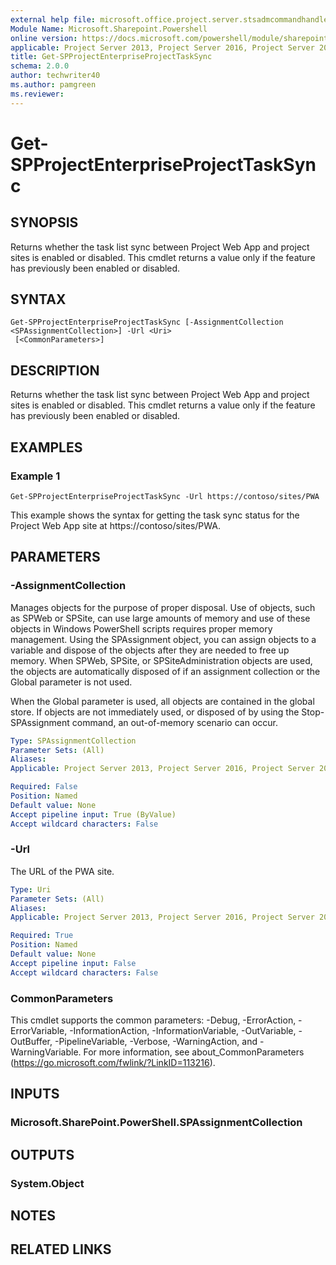 ```yaml
---
external help file: microsoft.office.project.server.stsadmcommandhandler.dll-help.xml
Module Name: Microsoft.Sharepoint.Powershell
online version: https://docs.microsoft.com/powershell/module/sharepoint-server/get-spprojectenterpriseprojecttasksync
applicable: Project Server 2013, Project Server 2016, Project Server 2019
title: Get-SPProjectEnterpriseProjectTaskSync
schema: 2.0.0
author: techwriter40
ms.author: pamgreen
ms.reviewer:
---
```


# Get-SPProjectEnterpriseProjectTaskSync

## SYNOPSIS
Returns whether the task list sync between Project Web App and project sites is enabled or disabled. This cmdlet returns a value only if the feature has previously been enabled or disabled.

## SYNTAX

```
Get-SPProjectEnterpriseProjectTaskSync [-AssignmentCollection <SPAssignmentCollection>] -Url <Uri>
 [<CommonParameters>]
```

## DESCRIPTION
Returns whether the task list sync between Project Web App and project sites is enabled or disabled. This cmdlet returns a value only if the feature has previously been enabled or disabled.

## EXAMPLES

### Example 1 
```
Get-SPProjectEnterpriseProjectTaskSync -Url https://contoso/sites/PWA
```

This example shows the syntax for getting the task sync status for the Project Web App site at https://contoso/sites/PWA.

## PARAMETERS

### -AssignmentCollection
Manages objects for the purpose of proper disposal. Use of objects, such as SPWeb or SPSite, can use large amounts of memory and use of these objects in Windows PowerShell scripts requires proper memory management. Using the SPAssignment object, you can assign objects to a variable and dispose of the objects after they are needed to free up memory. When SPWeb, SPSite, or SPSiteAdministration objects are used, the objects are automatically disposed of if an assignment collection or the Global parameter is not used.

When the Global parameter is used, all objects are contained in the global store. If objects are not immediately used, or disposed of by using the Stop-SPAssignment command, an out-of-memory scenario can occur.

```yaml
Type: SPAssignmentCollection
Parameter Sets: (All)
Aliases: 
Applicable: Project Server 2013, Project Server 2016, Project Server 2019

Required: False
Position: Named
Default value: None
Accept pipeline input: True (ByValue)
Accept wildcard characters: False
```

### -Url
The URL of the PWA site.

```yaml
Type: Uri
Parameter Sets: (All)
Aliases: 
Applicable: Project Server 2013, Project Server 2016, Project Server 2019

Required: True
Position: Named
Default value: None
Accept pipeline input: False
Accept wildcard characters: False
```

### CommonParameters
This cmdlet supports the common parameters: -Debug, -ErrorAction, -ErrorVariable, -InformationAction, -InformationVariable, -OutVariable, -OutBuffer, -PipelineVariable, -Verbose, -WarningAction, and -WarningVariable. For more information, see about_CommonParameters (https://go.microsoft.com/fwlink/?LinkID=113216).

## INPUTS

### Microsoft.SharePoint.PowerShell.SPAssignmentCollection

## OUTPUTS

### System.Object

## NOTES

## RELATED LINKS

